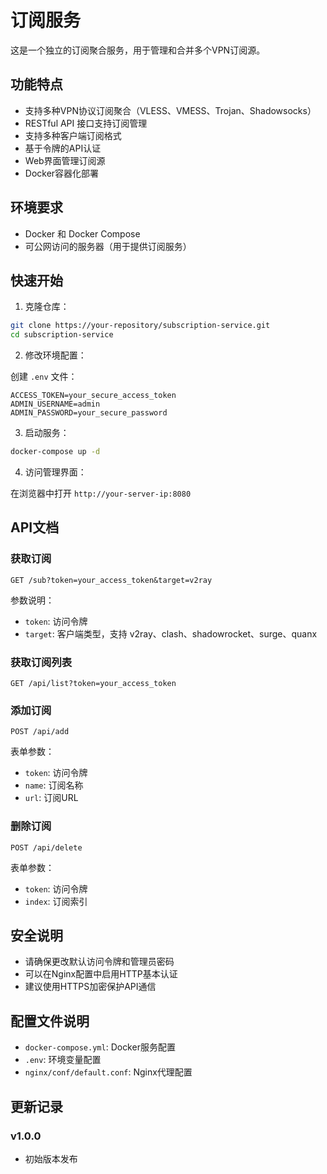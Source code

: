# 订阅服务

这是一个独立的订阅聚合服务，用于管理和合并多个VPN订阅源。

## 功能特点

- 支持多种VPN协议订阅聚合（VLESS、VMESS、Trojan、Shadowsocks）
- RESTful API 接口支持订阅管理
- 支持多种客户端订阅格式
- 基于令牌的API认证
- Web界面管理订阅源
- Docker容器化部署

## 环境要求

- Docker 和 Docker Compose
- 可公网访问的服务器（用于提供订阅服务）

## 快速开始

1. 克隆仓库：

```bash
git clone https://your-repository/subscription-service.git
cd subscription-service
```

2. 修改环境配置：

创建 `.env` 文件：

```
ACCESS_TOKEN=your_secure_access_token
ADMIN_USERNAME=admin
ADMIN_PASSWORD=your_secure_password
```

3. 启动服务：

```bash
docker-compose up -d
```

4. 访问管理界面：

在浏览器中打开 `http://your-server-ip:8080`

## API文档

### 获取订阅

```
GET /sub?token=your_access_token&target=v2ray
```

参数说明：
- `token`: 访问令牌
- `target`: 客户端类型，支持 v2ray、clash、shadowrocket、surge、quanx

### 获取订阅列表

```
GET /api/list?token=your_access_token
```

### 添加订阅

```
POST /api/add
```

表单参数：
- `token`: 访问令牌
- `name`: 订阅名称
- `url`: 订阅URL

### 删除订阅

```
POST /api/delete
```

表单参数：
- `token`: 访问令牌
- `index`: 订阅索引

## 安全说明

- 请确保更改默认访问令牌和管理员密码
- 可以在Nginx配置中启用HTTP基本认证
- 建议使用HTTPS加密保护API通信

## 配置文件说明

- `docker-compose.yml`: Docker服务配置
- `.env`: 环境变量配置
- `nginx/conf/default.conf`: Nginx代理配置

## 更新记录

### v1.0.0
- 初始版本发布